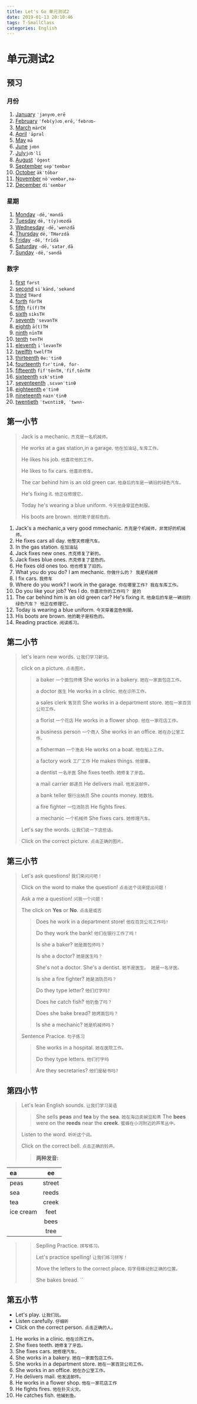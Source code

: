 ```yaml
---
title: Let's Go 单元测试2
date: 2019-01-13 20:10:46
tags: T-SmallClass
categories: English
---
```



# 单元测试2

## 预习

### 月份

1. [January](https://translate.google.cn/#en/zh-CN/January)  `ˈjanyo͞oˌerē`
2. [February](https://translate.google.cn/#en/zh-CN/February) `ˈfeb(y)o͞oˌerē,ˈfebro͞o-`
3. [March](https://translate.google.cn/#en/zh-CN/March) `märCH`
4. [April](https://translate.google.cn/#en/zh-CN/April) `ˈāprəl`
5. [May](https://translate.google.cn/#en/zh-CN/May)   `mā`
6. [June](https://translate.google.cn/#en/zh-CN/June) `jo͞on `
7. [July](https://translate.google.cn/#en/zh-CN/July)`jo͝oˈlī`
8. [August](https://translate.google.cn/#en/zh-CN/August) `ˈôgəst`
9. [September](https://translate.google.cn/#en/zh-CN/September) `sepˈtembər`
10. [October](https://translate.google.cn/#en/zh-CN/October) `äkˈtōbər`
11. [November](https://translate.google.cn/#en/zh-CN/November) `nōˈvembər,nə-`
12. [December](https://translate.google.cn/#en/zh-CN/December) `diˈsembər`


### 星期

1. [Monday](https://translate.google.cn/#en/zh-CN/Monday)  `-dē,ˈməndā`
2. [Tuesday](https://translate.google.cn/#en/zh-CN/Tuesday) `dē,ˈt(y)o͞ozdā`
3. [Wednesday](https://translate.google.cn/#en/zh-CN/Wednesday) `-dē,ˈwenzdā`
4. [Thursday](https://translate.google.cn/#en/zh-CN/Thursday) `dē,ˈTHərzdā`
5. [Friday](https://translate.google.cn/#en/zh-CN/Friday) `-dē,ˈfrīdā`
6. [Saturday](https://translate.google.cn/#en/zh-CN/Saturday) `-dē,ˈsatərˌdā`
7. [Sunday](https://translate.google.cn/#en/zh-CN/Sunday) `-dē,ˈsəndā`


### 数字

1. [first](https://translate.google.cn/#en/zh-CN/first)  `fərst`
2. [second](https://translate.google.cn/#en/zh-CN/second) `siˈkänd,ˈsekənd`
3. [third](https://translate.google.cn/#en/zh-CN/third) `THərd`
4. [forth](https://translate.google.cn/#en/zh-CN/forth) `fôrTH `
5. [fifth](https://translate.google.cn/#en/zh-CN/fifth) `fi(f)TH`
6. [sixth](https://translate.google.cn/#en/zh-CN/sixth) `siksTH`
7. [seventh](https://translate.google.cn/#en/zh-CN/seventh) `ˈsevənTH`
8. [eighth](https://translate.google.cn/#en/zh-CN/eighth) `ā(t)TH`
9. [ninth](https://translate.google.cn/#en/zh-CN/ninth) `nīnTH`
10. [tenth](https://translate.google.cn/#en/zh-CN/tenth) `tenTH`
11. [eleventh](https://translate.google.cn/#en/zh-CN/eleventh) `iˈlevənTH`
12. [twelfth](https://translate.google.cn/#en/zh-CN/twelfth) `twelfTH`
13. [thirteenth](https://translate.google.cn/#en/zh-CN/thirteenth) `θə:ˈtinθ`
14. [fourteenth](https://translate.google.cn/#en/zh-CN/fourteenth) `fɔrˈtinθ, for-`
15. [fifteenth](https://translate.google.cn/#en/zh-CN/fifteenth) `fifˈtēnTH,ˈfifˌtēnTH`
16. [sixteenth](https://translate.google.cn/#en/zh-CN/sixteenth) `sɪkˈstinθ`
17. [seventeenth](https://translate.google.cn/#en/zh-CN/seventeenth) `ˌsɛvənˈtinθ`
18. [eighteenth](https://translate.google.cn/#en/zh-CN/eighteenth) `eˈtinθ`
19. [nineteenth](https://translate.google.cn/#en/zh-CN/nineteenth) `naɪnˈtinθ`
20. [twentieth](https://translate.google.cn/#en/zh-CN/twentieth) `ˈtwɛntiɪθ, ˈtwʌn-`


## 第一小节

> Jack is a mechanic. `杰克是一名机械师。`
> 
> He works at a gas station,in a garage. `他在加油站,车库工作。`
> 
> He likes his job. `他喜欢他的工作。`
> 
> He likes to fix cars. `他喜欢修车。`
> 
> The car behind him is an old green car. `他身后的车是一辆旧的绿色汽车。`
> 
> He's fixing it. `他正在修理它。`
> 
> Today he's wearing a blue uniform. `今天他身穿蓝色制服。`
> 
> His boots are brown. `他的靴子是棕色的。`


1. Jack's a mechanic,a very good mmechanic. `杰克是个机械师，非常好的机械师。`
2. He fixes cars all day. `他整天修理汽车。`
3. In the gas station. `在加油站`
4. Jack fixes new ones. `杰克修复了新的。`
5. Jack fixes blue ones. `杰克修复了蓝色的。`
6. He fixes old ones too. `他也修复了旧的。`
7. What you do you do? I am mechanic. `你做什么的？ 我是机械师`
8. I fix cars. `我修车`
9. Where do you work? I work in the garage. `你在哪里工作? 我在车库工作。`
10. Do you like your job? Yes I do. `你喜欢你的工作吗？ 是的`
11. The car behind him is an old green car? He's fixing it. `他身后的车是一辆旧的绿色汽车？ 他正在修理它。`
12. Today is wearing a blue uniform. `今天穿着蓝色制服。`
13. His boots are brown. `他的靴子是棕色的。`
14. Reading  practice. `阅读练习。`



## 第二小节

> let's learn new words. `让我们学习新词。`
> 
> click on a picture. `点击图片。`
> 
> > a baker  `一个面包师傅`  She works in  a bakery. `她在一家面包店工作。`
> > 
> > a doctor `医生`  He works in a clinic. `他在诊所工作。`
> > 
> > a sales clerk `售货员` She works in a department store. `她在一家百货公司工作。`
> > 
> > a florist `一个花店`  He works in a flower shop. `他在一家花店工作。`
> > 
> > a business person `一个商人`  She works in an office. `她在办公室工作。`
> > 
> > a fisherman `一个渔夫` He works on a boat. `他在船上工作。`
> > 
> > a factory work `工厂工作`    He makes things. `他做事。`
> > 
> > a dentist `一名牙医`   She fixes teeth. `她修复了牙齿。`
> > 
> > a mail carrier `邮递员`  He delivers mail. `他发送邮件。`
> > 
> > a bank teller  `银行出纳员`  She counts money. `她数钱。`
> > 
> > a fire fighter `一位消防员`   He fights fires.
> > 
> > a mechanic `一个机械师`    She fixes cars. `她修理汽车。`
> 
> Let's say the words. `让我们说一下这些话。`
> 
> Click on the correct picture. `点击正确的图片。`


## 第三小节

> Let's ask questions! `我们来问问吧！`
> 
> Click on the word to make the  question! `点击这个词来提出问题！`
> 
> Ask a me a question! `问我一个问题！`
> 
> The click on **Yes** or **No**. `点击是或否`
> 
> > Does he work in a department store! `他在百货公司工作吗!`
> > 
> > Do they work the bank! `他们在银行工作了吗！`
> > 
> > Is she a baker?  `她是面包师吗？`
> > 
> > Is she a doctor? `她是医生吗？`
> > 
> > She's not a doctor. She's a dentist. `她不是医生。 她是一名牙医。`
> > 
> > Is she a fire fighter? `她是消防员吗？`
> > 
> > Do they type letter? `他们打字吗?`
> > 
> > Does he catch fish? `他钓鱼了吗？`
> > 
> > Does she bake bread? `她烤面包吗？`
> > 
> > Is she a mechanic? `她是机械师吗？`
>  
> Sentence Pracice. `句子练习` 
> 
> > She works in a hospital. `她在医院工作。`
> > 
> > Do they type letters. `他们打字吗`
> > 
> > Are they secretaries? `他们是秘书吗?`




## 第四小节

> Let's lean English sounds. `让我们学习英语`
> > She sells **peas** and **tea** by the **sea**. `她在海边卖豌豆和茶`
> > The **bees** were on the **reeds** near the **creek**. `蜜蜂在小河附近的芦苇丛中。`
> 
> Listen to the word. `听听这个词。`
> 
> Click on the correct bell. `点击正确的铃声。`
> 
> > **两种发音:**
> > 
| ea         |   ee   | 
|:-----------|:------:| 
| peas       | street |  
| sea        | reeds  |
| tea        | creek  |      
| ice  cream | feet   | 
|            | bees   | 
|            | tree   | 
> > 
> > Seplling Practice. `拼写练习。`
> > 
> > Let's practice spelling! `让我们练习拼写！`
> > 
> > Move the letters to the correct place. `将字母移动到正确的位置。`
> > 
> > She bakes bread. ``

## 第五小节

* Let's play. `让我们玩。`
* Listen carefully. `仔细听`
* Click on the correct person. `点击正确的人。`

1. He works in a clinic. `他在诊所工作。`
2. She fixes teeth. `她修复了牙齿。`
3. She fixes cars. `她修理汽车。`
4. She works in a bakery. `她在一家面包店工作。`
5. She works in a department store. `她在一家百货公司工作。`
6. She works in an office. `她在办公室工作。`
7. He delivers mail. `他发送邮件。`
8. He works in a flower shop. `他在一家花店工作`
9. He fights fires. `他在扑灭火灾。`
10. He catches fish. `他捕到鱼。`






 




